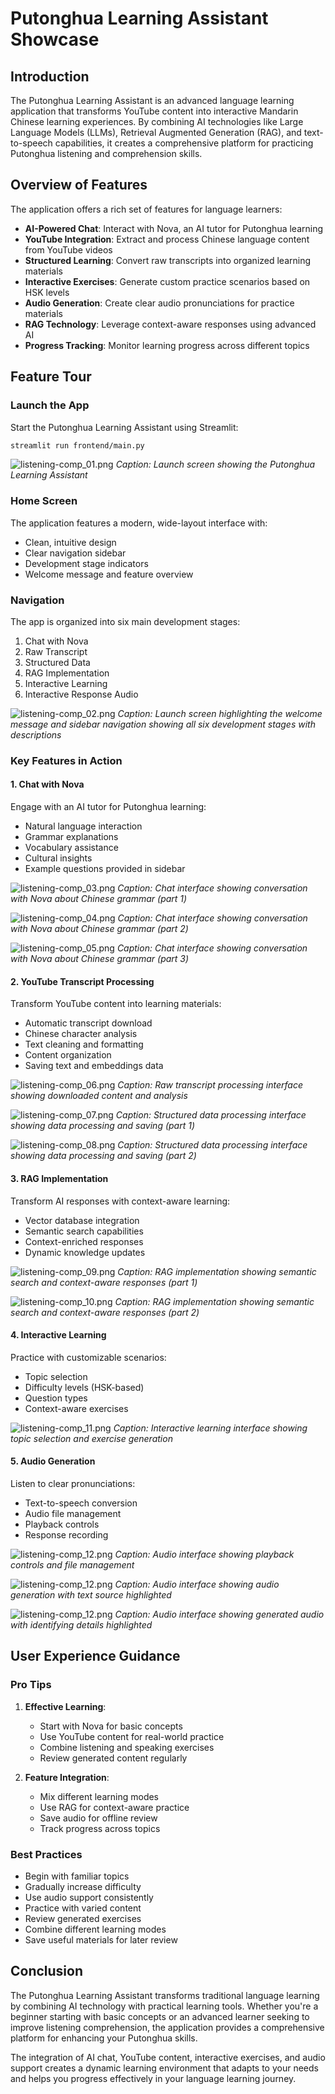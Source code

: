 # Putonghua Learning Assistant Showcase

## Introduction

The Putonghua Learning Assistant is an advanced language learning application that transforms YouTube content into interactive Mandarin Chinese learning experiences. By combining AI technologies like Large Language Models (LLMs), Retrieval Augmented Generation (RAG), and text-to-speech capabilities, it creates a comprehensive platform for practicing Putonghua listening and comprehension skills.

## Overview of Features

The application offers a rich set of features for language learners:

- **AI-Powered Chat**: Interact with Nova, an AI tutor for Putonghua learning
- **YouTube Integration**: Extract and process Chinese language content from YouTube videos
- **Structured Learning**: Convert raw transcripts into organized learning materials
- **Interactive Exercises**: Generate custom practice scenarios based on HSK levels
- **Audio Generation**: Create clear audio pronunciations for practice materials
- **RAG Technology**: Leverage context-aware responses using advanced AI
- **Progress Tracking**: Monitor learning progress across different topics

## Feature Tour

### Launch the App

Start the Putonghua Learning Assistant using Streamlit:

```bash
streamlit run frontend/main.py
```

![listening-comp_01.png](screenshots/listening-comp_01.png)
*Caption: Launch screen showing the Putonghua Learning Assistant*

### Home Screen

The application features a modern, wide-layout interface with:
- Clean, intuitive design
- Clear navigation sidebar
- Development stage indicators
- Welcome message and feature overview

### Navigation

The app is organized into six main development stages:
1. Chat with Nova
2. Raw Transcript
3. Structured Data
4. RAG Implementation
5. Interactive Learning
6. Interactive Response Audio

![listening-comp_02.png](screenshots/listening-comp_02.png)
*Caption: Launch screen highlighting the welcome message and sidebar navigation showing all six development stages with descriptions*

### Key Features in Action

#### 1. Chat with Nova
Engage with an AI tutor for Putonghua learning:
- Natural language interaction
- Grammar explanations
- Vocabulary assistance
- Cultural insights
- Example questions provided in sidebar

![listening-comp_03.png](screenshots/listening-comp_03.png)
*Caption: Chat interface showing conversation with Nova about Chinese grammar (part 1)*

![listening-comp_04.png](screenshots/listening-comp_04.png)
*Caption: Chat interface showing conversation with Nova about Chinese grammar (part 2)*

![listening-comp_05.png](screenshots/listening-comp_05.png)
*Caption: Chat interface showing conversation with Nova about Chinese grammar (part 3)*

#### 2. YouTube Transcript Processing
Transform YouTube content into learning materials:
- Automatic transcript download
- Chinese character analysis
- Text cleaning and formatting
- Content organization
- Saving text and embeddings data

![listening-comp_06.png](screenshots/listening-comp_06.png)
*Caption: Raw transcript processing interface showing downloaded content and analysis*

![listening-comp_07.png](screenshots/listening-comp_07.png)
*Caption: Structured data processing interface showing data processing and saving (part 1)*

![listening-comp_08.png](screenshots/listening-comp_08.png)
*Caption: Structured data processing interface showing data processing and saving (part 2)*

#### 3. RAG Implementation
Transform AI responses with context-aware learning:
- Vector database integration
- Semantic search capabilities
- Context-enriched responses
- Dynamic knowledge updates

![listening-comp_09.png](screenshots/listening-comp_09.png)
*Caption: RAG implementation showing semantic search and context-aware responses (part 1)*

![listening-comp_10.png](screenshots/listening-comp_10.png)
*Caption: RAG implementation showing semantic search and context-aware responses (part 2)*

#### 4. Interactive Learning
Practice with customizable scenarios:
- Topic selection
- Difficulty levels (HSK-based)
- Question types
- Context-aware exercises

![listening-comp_11.png](screenshots/listening-comp_11.png)
*Caption: Interactive learning interface showing topic selection and exercise generation*

#### 5. Audio Generation
Listen to clear pronunciations:
- Text-to-speech conversion
- Audio file management
- Playback controls
- Response recording

![listening-comp_12.png](screenshots/listening-comp_12.png)
*Caption: Audio interface showing playback controls and file management*

![listening-comp_12.png](screenshots/listening-comp_13.png)
*Caption: Audio interface showing audio generation with text source highlighted*

![listening-comp_12.png](screenshots/listening-comp_14.png)
*Caption: Audio interface showing generated audio with identifying details highlighted*

## User Experience Guidance

### Pro Tips

1. **Effective Learning**:
   - Start with Nova for basic concepts
   - Use YouTube content for real-world practice
   - Combine listening and speaking exercises
   - Review generated content regularly

2. **Feature Integration**:
   - Mix different learning modes
   - Use RAG for context-aware practice
   - Save audio for offline review
   - Track progress across topics

### Best Practices

- Begin with familiar topics
- Gradually increase difficulty
- Use audio support consistently
- Practice with varied content
- Review generated exercises
- Combine different learning modes
- Save useful materials for later review

## Conclusion

The Putonghua Learning Assistant transforms traditional language learning by combining AI technology with practical learning tools. Whether you're a beginner starting with basic concepts or an advanced learner seeking to improve listening comprehension, the application provides a comprehensive platform for enhancing your Putonghua skills.

The integration of AI chat, YouTube content, interactive exercises, and audio support creates a dynamic learning environment that adapts to your needs and helps you progress effectively in your language learning journey.
